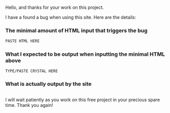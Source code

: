 Hello, and thanks for your work on this project.

I have a found a bug when using this site. Here are the details:

### The minimal amount of HTML input that triggers the bug

```html
PASTE HTML HERE
```

### What I expected to be output when inputting the minimal HTML above

```crystal
TYPE/PASTE CRYSTAL HERE
```

### What is actually output by the site

```crystal

```

I will wait patiently as you work on this free project in your precious spare time. Thank you again!
